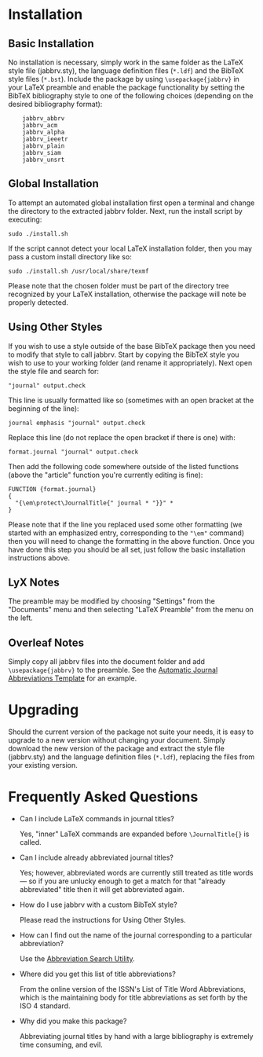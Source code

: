 # Installation

## Basic Installation

No installation is necessary, simply work in the same folder as the LaTeX style file (jabbrv.sty), the language definition files (`*.ldf`) and the BibTeX style files (`*.bst`). Include the package by using `\usepackage{jabbrv}` in your LaTeX preamble and enable the package functionality by setting the BibTeX bibliography style to one of the following choices (depending on the desired bibliography format):
```
    jabbrv_abbrv
    jabbrv_acm
    jabbrv_alpha
    jabbrv_ieeetr
    jabbrv_plain
    jabbrv_siam
    jabbrv_unsrt

```

## Global Installation

To attempt an automated global installation first open a terminal and change the directory to the extracted jabbrv folder. Next, run the install script by executing:
```
sudo ./install.sh
```
If the script cannot detect your local LaTeX installation folder, then you may pass a custom install directory like so:
```
sudo ./install.sh /usr/local/share/texmf
```
Please note that the chosen folder must be part of the directory tree recognized by your LaTeX installation, otherwise the package will note be properly detected.

## Using Other Styles

If you wish to use a style outside of the base BibTeX package then you need to modify that style to call jabbrv. Start by copying the BibTeX style you wish to use to your working folder (and rename it appropriately). Next open the style file and search for:
```
"journal" output.check
```
This line is usually formatted like so (sometimes with an open bracket at the beginning of the line):
```
journal emphasis "journal" output.check
```
Replace this line (do not replace the open bracket if there is one) with:
```
format.journal "journal" output.check
```
Then add the following code somewhere outside of the listed functions (above the "article" function you're currently editing is fine):
```
FUNCTION {format.journal}
{
  "{\em\protect\JournalTitle{" journal * "}}" *
}
```
Please note that if the line you replaced used some other formatting (we started with an emphasized entry, corresponding to the `"\em"` command) then you will need to change the formatting in the above function. Once you have done this step you should be all set, just follow the basic installation instructions above.

## LyX Notes

The preamble may be modified by choosing "Settings" from the "Documents" menu and then selecting "LaTeX Preamble" from the menu on the left.

## Overleaf Notes

Simply copy all jabbrv files into the document folder and add `\usepackage{jabbrv}` to the preamble.  See the [Automatic Journal Abbreviations Template](https://www.overleaf.com/latex/templates/automatic-journal-abbreviations/mxfsdscmvxcr) for an example.

# Upgrading

Should the current version of the package not suite your needs, it is easy to upgrade to a new version without changing your document. Simply download the new version of the package and extract the style file (jabbrv.sty) and the language definition files (`*.ldf`), replacing the files from your existing version.

# Frequently Asked Questions

* Can I include LaTeX commands in journal titles?

    Yes, "inner" LaTeX commands are expanded before `\JournalTitle{}` is called.

* Can I include already abbreviated journal titles?

    Yes; however, abbreviated words are currently still treated as title words — so if you are unlucky enough to get a match for that "already abbreviated" title then it will get abbreviated again.

* How do I use jabbrv with a custom BibTeX style?

    Please read the instructions for Using Other Styles.

* How can I find out the name of the journal corresponding to a particular abbreviation?

    Use the [Abbreviation Search Utility](http://www.compholio.com/latex/jabbrv/search.php).

* Where did you get this list of title abbreviations?

    From the online version of the ISSN's List of Title Word Abbreviations, which is the maintaining body for title abbreviations as set forth by the ISO 4 standard.

* Why did you make this package?

    Abbreviating journal titles by hand with a large bibliography is extremely time consuming, and evil.
